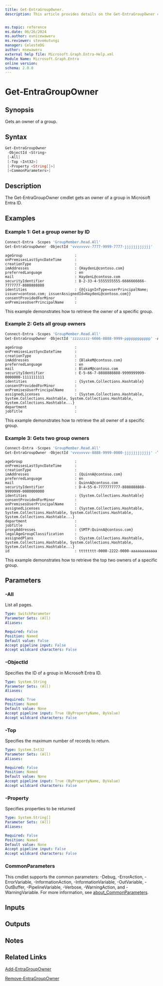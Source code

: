 ```yaml
---
title: Get-EntraGroupOwner.
description: This article provides details on the Get-EntraGroupOwner command.


ms.topic: reference
ms.date: 06/26/2024
ms.author: eunicewaweru
ms.reviewer: stevemutungi
manager: CelesteDG
author: msewaweru
external help file: Microsoft.Graph.Entra-Help.xml
Module Name: Microsoft.Graph.Entra
online version:
schema: 2.0.0
---
```


# Get-EntraGroupOwner

## Synopsis

Gets an owner of a group.

## Syntax

```powershell
Get-EntraGroupOwner
 -ObjectId <String>
 [-All]
 [-Top <Int32>]
 [-Property <String[]>]
 [<CommonParameters>]
```

## Description

The Get-EntraGroupOwner cmdlet gets an owner of a group in Microsoft Entra ID.

## Examples

### Example 1: Get a group owner by ID

```powershell
Connect-Entra -Scopes 'GroupMember.Read.All'
Get-EntraGroupOwner -ObjectId 'vvvvvvvv-7777-9999-7777-jjjjjjjjjjjj'
```

```output
ageGroup                        :
onPremisesLastSyncDateTime      :
creationType                    :
imAddresses                     : {HaydenL@contoso.com}
preferredLanguage               : en
mail                            : HaydenL@contoso.com
securityIdentifier              : B-2-33-4-5555555555-6666666666-7777777-8888888888
identities                      : {@{signInType=userPrincipalName; issuer=contoso.com; issuerAssignedId=HaydenL@contoso.com}}
consentProvidedForMinor         :
onPremisesUserPrincipalName     :
```

This example demonstrates how to retrieve the owner of a specific group.  

### Example 2: Gets all group owners

```powershell
Connect-Entra -Scopes 'GroupMember.Read.All'
Get-EntraGroupOwner -ObjectId 'zzzzzzzz-6666-8888-9999-pppppppppppp' -All
```

```output
ageGroup                        :
onPremisesLastSyncDateTime      :
creationType                    :
imAddresses                     : {BlakeM@contoso.com}
preferredLanguage               : en
mail                            : BlakeM@contoso.com
securityIdentifier              : E-5-66-7-8888888888-9999999999-0000000-1111111111
identities                      : {System.Collections.Hashtable}
consentProvidedForMinor         :
onPremisesUserPrincipalName     :
assignedLicenses                : {System.Collections.Hashtable, System.Collections.Hashtable, System.Collections.Hashtable, System.Collections.Hashtable...}
department                      :
jobTitle                        :
```

This example demonstrates how to retrieve the all owner of a specific group.  

### Example 3: Gets two group owners

```powershell
Connect-Entra -Scopes 'GroupMember.Read.All'
Get-EntraGroupOwner -ObjectId 'vvvvvvvv-8888-9999-0000-jjjjjjjjjjjj' -Top 2
```

```output
ageGroup                        :
onPremisesLastSyncDateTime      :
creationType                    :
imAddresses                     : {QuinnA@contoso.com}
preferredLanguage               : en
mail                            : QuinnA@contoso.com
securityIdentifier              : D-4-55-6-7777777777-8888888888-9999999-0000000000
identities                      : {System.Collections.Hashtable}
consentProvidedForMinor         :
onPremisesUserPrincipalName     :
assignedLicenses                : {System.Collections.Hashtable, System.Collections.Hashtable, System.Collections.Hashtable, System.Collections.Hashtable...}
department                      :
jobTitle                        :
proxyAddresses                  : {SMTP:QuinnA@contoso.com}
legalAgeGroupClassification     :
assignedPlans                   : {System.Collections.Hashtable, System.Collections.Hashtable, System.Collections.Hashtable, System.Collections.Hashtable...}
id                              : tttttttt-0000-2222-0000-aaaaaaaaaaaa
```

This example demonstrates how to retrieve the top two owners of a specific group.  

## Parameters

### -All
List all pages.

```yaml
Type: SwitchParameter
Parameter Sets: (All)
Aliases:

Required: False
Position: Named
Default value: False
Accept pipeline input: False
Accept wildcard characters: False
```
### -ObjectId

Specifies the ID of a group in Microsoft Entra ID.

```yaml
Type: System.String
Parameter Sets: (All)
Aliases:

Required: True
Position: Named
Default value: None
Accept pipeline input: True (ByPropertyName, ByValue)
Accept wildcard characters: False
```

### -Top

Specifies the maximum number of records to return.

```yaml
Type: System.Int32
Parameter Sets: (All)
Aliases:

Required: False
Position: Named
Default value: None
Accept pipeline input: True (ByPropertyName, ByValue)
Accept wildcard characters: False
```

### -Property

Specifies properties to be returned

```yaml
Type: System.String[]
Parameter Sets: (All)
Aliases:

Required: False
Position: Named
Default value: None
Accept pipeline input: False
Accept wildcard characters: False
```

### CommonParameters

This cmdlet supports the common parameters: -Debug, -ErrorAction, -ErrorVariable, -InformationAction, -InformationVariable, -OutVariable, -OutBuffer, -PipelineVariable, -Verbose, -WarningAction, and -WarningVariable. For more information, see [about_CommonParameters](https://go.microsoft.com/fwlink/?LinkID=113216).

## Inputs

## Outputs

## Notes

## Related Links

[Add-EntraGroupOwner](Add-EntraGroupOwner.md)

[Remove-EntraGroupOwner](Remove-EntraGroupOwner.md)
